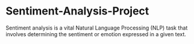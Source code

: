 # Sentiment-Analysis-Project
Sentiment analysis is a vital Natural Language Processing (NLP) task that involves determining the sentiment or emotion expressed in a given text. 
